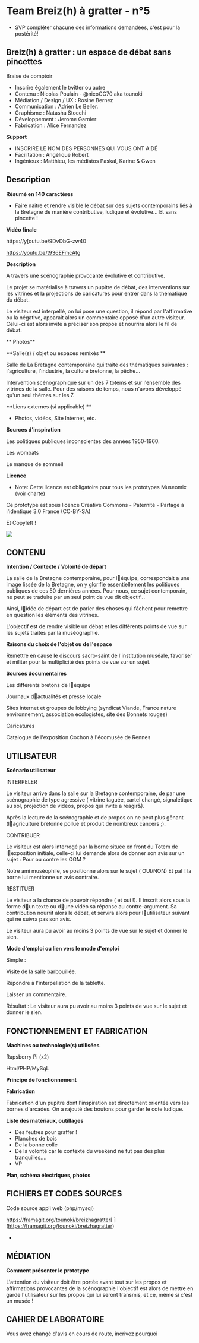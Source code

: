 # Team Breiz(h) à gratter - n°5

<ul class="comment"><li>SVP compléter chacune des informations demandées, c'est pour la postérité!</li></ul class="comment">

## Breiz(h) à  gratter : un espace de débat sans pincettes

Braise de comptoir

*   Inscrire également le twitter ou autre
*   Contenu : Nicolas Poulain - @nicoCG70 aka tounoki
*   Médiation / Design / UX : Rosine Bernez
*   Communication : Adrien Le Beller.
*   Graphisme : Natasha Stocchi
*   Développement : Jerome Garnier
*   Fabrication : Alice Fernandez

**Support**

*   INSCRIRE LE NOM DES PERSONNES QUI VOUS ONT AIDÉ
*   Facilitation : Angélique Robert
*   Ingénieux : Matthieu, les médiatos Paskal, Karine & Gwen

## Description

**Résumé en 140 caractères**

*   Faire naitre et rendre visible le débat sur des sujets contemporains liés à la Bretagne de manière contributive, ludique et évolutive... Et sans pincette !

**Vidéo finale**

https://y[outu.be/9DvDbG-zw40

https://youtu.be/t936EFmcAtg

**Description**

A travers une scénographie provocante évolutive et contributive.

Le projet se matérialise à travers un pupitre de débat, des interventions sur les vitrines et la projections de caricatures pour entrer dans la thématique du débat.

Le visiteur est interpellé, on lui pose une question, il répond par l'affirmative ou la négative, apparait alors un commentaire opposé d'un autre visiteur. Celui-ci est alors invité à préciser son propos et nourrira alors le fil de débat.

** Photos**

**Salle(s) / objet ou espaces remixés **

Salle de La Bretagne contemporaine qui traite des thématiques suivantes : l'agriculture, l'industrie, la culture bretonne, la pêche...

Intervention scénographique sur un des 7 totems et sur l'ensemble des vitrines de la salle. Pour des raisons de temps, nous n'avons développé qu'un seul thèmes sur les 7.

**Liens externes (si applicable) **

*   Photos, vidéos, Site Internet, etc. 

**Sources d'inspiration**

Les politiques publiques inconscientes des années 1950-1960.

Les wombats 

Le manque de sommeil

**Licence**

*   Note: Cette licence est obligatoire pour tous les prototypes Museomix (voir charte)

Ce prototype est sous licence Creative Commons - Paternité - Partage à l'identique 3.0 France (CC-BY-SA)

Et Copyleft !

![](https://hackpad-attachments.s3.amazonaws.com/museomixouest.hackpad.com_gTmqkySj1md_p.510268_1447266871674_Cc-by-sa_(1).svg.png)

## CONTENU

**Intention / Contexte / Volonté de départ**

La salle de la Bretagne contemporaine, pour léquipe, correspondait a une image lissée de la Bretagne, on y glorifie essentiellement les politiques publiques de ces 50 dernières années. Pour nous, ce sujet contemporain, ne peut se traduire par un seul point de vue dit objectif...

Ainsi, lidée de départ  est de parler des choses qui fâchent pour remettre en question les éléments des vitrines. 

L'objectif est de rendre visible un débat et les différents points de vue sur les sujets traités par la muséographie.

**Raisons du choix de l'objet ou de l'espace**

Remettre en cause le discours sacro-saint de l'institution muséale, favoriser et militer pour la multiplicité des points de vue sur un sujet.

**Sources documentaires**

Les différents bretons de léquipe

Journaux dactualités et presse locale

Sites internet et groupes de lobbying  (syndicat Viande, France nature environnement, association écologistes, site des Bonnets rouges)

Caricatures

Catalogue de l'exposition Cochon à l'écomusée de Rennes

## UTILISATEUR

**Scénario utilisateur**

INTERPELER

Le visiteur arrive dans la salle sur la Bretagne contemporaine, de par une scénographie de type agressive ( vitrine taguée, cartel changé, signalétique au sol, projection de vidéos, propos qui invite a réagir&).

Après la lecture de la scénographie et de propos on ne peut plus gênant (lagriculture bretonne pollue et produit de nombreux cancers ;).

CONTRIBUER

Le visiteur est alors interrogé par la borne située en front du Totem de lexposition initiale, celle-ci lui demande alors de donner son avis sur un sujet : Pour ou contre les OGM ?

 Notre ami muséophile, se positionne alors sur le sujet ( OUI/NON) Et paf ! la borne lui mentionne un avis contraire.

RESTITUER

Le visiteur a la chance de pouvoir répondre ( et oui !). Il inscrit alors sous la forme dun texte ou dune vidéo sa réponse au contre-argument. Sa contribution nourrit alors le débat, et servira alors pour lutilisateur suivant qui ne suivra pas son avis. 

Le visiteur aura pu avoir au moins 3 points de vue sur le sujet et donner le sien.

**Mode d'emploi ou lien vers le mode d'emploi**

Simple : 

Visite de la salle barbouillée.

Répondre à l'interpellation de la tablette.

Laisser un commentaire.

Résultat : Le visiteur aura pu avoir au moins 3 points de vue sur le sujet et donner le sien.

## FONCTIONNEMENT ET FABRICATION

**Machines ou technologie(s) utilisées**

Rapsberry Pi (x2)

Html/PHP/MySqL

**Principe de fonctionnement**

**Fabrication**

Fabrication d'un pupitre dont l'inspiration est directement orientée vers les bornes d'arcades. On a rajouté des boutons pour garder le cote ludique.

**Liste des matériaux, outillages**

*   Des feutres pour graffer !
*   Planches de bois
*   De la bonne colle
*   De la volonté car le contexte du weekend ne fut pas des plus tranquilles....
*   VP

**Plan, schéma électriques, photos**

## FICHIERS ET CODES SOURCES

Code source appli web (php/mysql)

[](https://framagit.org/tounoki/breizhagratter)https://framagit.org/tounoki/breizhagratter[ ](https://framagit.org/tounoki/breizhagratter)
<ul class="comment"><li>
</li></ul class="comment">

## MÉDIATION

**Comment présenter le prototype**

L'attention du visiteur doit être portée avant tout sur les propos et affirmations provocantes de la scénographie l'objectif est alors de mettre en garde l'utilisateur sur les propos qui lui seront transmis, et ce, même si c'est un musée !

## CAHIER DE LABORATOIRE

Vous avez changé d'avis en cours de route, incrivez pourquoi
